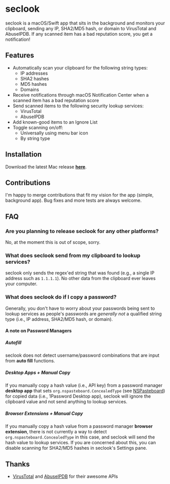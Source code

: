 # seclook

seclook is a macOS/Swift app that sits in the background and monitors your clipboard, sending any IP, SHA2/MD5 hash, or domain to VirusTotal and AbuseIPDB. If any scanned item has a bad reputation score, you get a notification!

## Features

* Automatically scan your clipboard for the following string types:
  * IP addresses
  * SHA2 hashes
  * MD5 hashes
  * Domains
* Receive notifications through macOS Notification Center when a scanned item has a bad reputation score
* Send scanned items to the following security lookup services:
  * VirusTotal
  * AbuseIPDB
* Add known-good items to an Ignore List
* Toggle scanning on/off:
  * Universally using menu bar icon
  * By string type

## Installation

Download the latest Mac release [**here**](https://github.com/ackatz/seclook/raw/main/Releases/seclook.dmg). 

## Contributions

I'm happy to merge contributions that fit my vision for the app (simple, background app). Bug fixes and more tests are always welcome.

## FAQ

### Are you planning to release seclook for any other platforms?

No, at the moment this is out of scope, sorry.

### What does seclook send from my clipboard to lookup services?

seclook only sends the regex'ed string that was found (e.g., a single IP address such as `1.1.1.1`). No other data from the clipboard ever leaves your computer.

### What does seclook do if I copy a password?

Generally, you don't have to worry about your passwords being sent to lookup services as people's passwords are *generally not* a qualified string type (i.e., IP address, SHA2/MD5 hash, or domain).

#### A note on Password Managers

##### Autofill

seclook does not detect username/password combinations that are input from **auto fill** functions.

##### Desktop Apps + Manual Copy

If you manually copy a hash value (i.e., API key) from a password manager **desktop app** that sets `org.nspasteboard.ConcealedType` (see [NSPasteboard](http://nspasteboard.org/)) for copied data (i.e., 1Password Desktop app), seclook will ignore the clipboard value and not send anything to lookup services.

##### Browser Extensions + Manual Copy

If you manually copy a hash value from a password manager **browser extension**, there is not currently a way to detect `org.nspasteboard.ConcealedType` in this case, and seclook will send the hash value to lookup services. If you are concerned about this, you can disable scanning for SHA2/MD5 hashes in seclook's Settings pane.


## Thanks

* [VirusTotal](https://www.virustotal.com/) and [AbuseIPDB](https://www.abuseipdb.com/) for their awesome APIs